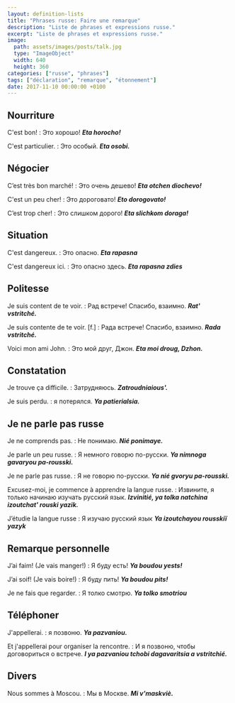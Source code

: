 ```yaml
---
layout: definition-lists
title: "Phrases russe: Faire une remarque"
description: "Liste de phrases et expressions russe."
excerpt: "Liste de phrases et expressions russe."
image:
  path: assets/images/posts/talk.jpg
  type: "ImageObject"
  width: 640
  height: 360
categories: ["russe", "phrases"]
tags: ["déclaration", "remarque", "étonnement"]
date: 2017-11-10 00:00:00 +0100
---
```


## Nourriture

C'est bon!
: Это хорошо!
*__Eta horocho!__*

C'est particulier.
: Это особый.
*__Eta osobi.__*


## Négocier

C’est très bon marché!
: Это очень дешево!
*__Eta otchen diochevo!__*

C'est un peu cher!
: Это дороговато!
*__Eto dorogovato!__*

C’est trop cher!
: Это слишком дорого!
*__Eta slichkom doraga!__*


## Situation

C'est dangereux.
: Это опасно.
*__Eta rapasna__*

C'est dangereux ici.
: Это опасно здесь.
*__Eta rapasna zdies__*


## Politesse

Je suis content de te voir.
: Рад встрече! Спасибо, взаимно.
*__Rat' vstritché.__*

Je suis contente de te voir. [f.]
: Рада встрече! Спасибо, взаимно.
*__Rada vstritché.__*

Voici mon ami John.
: Это мой друг, Джон.
*__Eta moi droug, Dzhon.__*


## Constatation

Je trouve ça difficile.
: Затрудняюсь.
*__Zatroudniaious'.__*

Je suis perdu.
: я потерялся.
*__Ya patierialsia.__*


## Je ne parle pas russe

Je ne comprends pas.
: Не понимаю.
*__Nié ponimaye.__*

Je parle un peu russe.
: Я немного говорю по-русски.
*__Ya nimnoga gavaryou pa-rousski.__*

Je ne parle pas russe.
: Я не говорю по-русски.
*__Ya nié gvoryu pa-rousski.__*

Excusez-moi, je commence à apprendre la langue russe.
: Извините, я только начинаю изучать русский язык.
*__Izvinitié, ya tolka natchina izoutchat' rouski yazik.__*

J’étudie la langue russe
: Я изучаю русский язык
*__Ya izoutchayou rousskiï yazyk__*



## Remarque personnelle

J’ai faim! (Je vais manger!)
: Я буду есть!
*__Ya boudou yests!__*

J’ai soif! (Je vais boire!)
: Я буду пить!
*__Ya boudou pits!__*

Je ne fais que regarder.
: Я толко смотрю.
*__Ya tolko smotriou__*


## Téléphoner

J'appellerai.
: я позвоню.
*__Ya pazvaniou.__*

Et j'appellerai pour organiser la rencontre.
: И я позвоню, чтобы договориться о встрече.
*__I ya pazvaniou tchobi dagavaritsia a vstritchié.__*


## Divers

Nous sommes à Moscou.
: Мы в Москве.
*__Mi v'maskviè.__*
